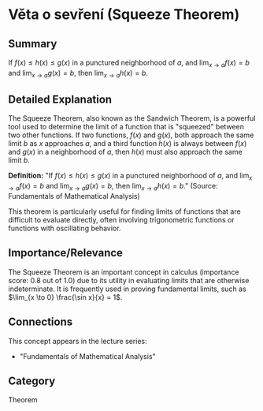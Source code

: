 # Věta o sevření (Squeeze Theorem)

## Summary
If $f(x) \le h(x) \le g(x)$ in a punctured neighborhood of $a$, and $\lim_{x \to a} f(x) = b$ and $\lim_{x \to a} g(x) = b$, then $\lim_{x \to a} h(x) = b$.

## Detailed Explanation
The Squeeze Theorem, also known as the Sandwich Theorem, is a powerful tool used to determine the limit of a function that is "squeezed" between two other functions. If two functions, $f(x)$ and $g(x)$, both approach the same limit $b$ as $x$ approaches $a$, and a third function $h(x)$ is always between $f(x)$ and $g(x)$ in a neighborhood of $a$, then $h(x)$ must also approach the same limit $b$.

**Definition:**
"If $f(x) \le h(x) \le g(x)$ in a punctured neighborhood of $a$, and $\lim_{x \to a} f(x) = b$ and $\lim_{x \to a} g(x) = b$, then $\lim_{x \to a} h(x) = b$." (Source: Fundamentals of Mathematical Analysis)

This theorem is particularly useful for finding limits of functions that are difficult to evaluate directly, often involving trigonometric functions or functions with oscillating behavior.

## Importance/Relevance
The Squeeze Theorem is an important concept in calculus (importance score: 0.8 out of 1.0) due to its utility in evaluating limits that are otherwise indeterminate. It is frequently used in proving fundamental limits, such as $\lim_{x \to 0} \frac{\sin x}{x} = 1$.

## Connections
This concept appears in the lecture series:
*   "Fundamentals of Mathematical Analysis"

## Category
Theorem